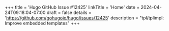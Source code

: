 +++
title = 'Hugo GitHub Issue #12425'
linkTitle = 'Home'
date = 2024-04-24T09:18:04-07:00
draft = false
details = 'https://github.com/gohugoio/hugo/issues/12425'
description = "tpl/tplimpl: Improve embedded templates"
+++
